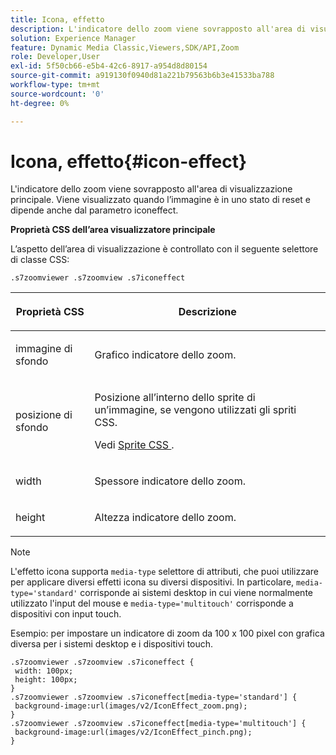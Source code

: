```yaml
---
title: Icona, effetto
description: L'indicatore dello zoom viene sovrapposto all'area di visualizzazione principale. Viene visualizzato quando l’immagine è in uno stato di reset e dipende anche dal parametro iconeffect.
solution: Experience Manager
feature: Dynamic Media Classic,Viewers,SDK/API,Zoom
role: Developer,User
exl-id: 5f50cb66-e5b4-42c6-8917-a954d8d80154
source-git-commit: a919130f0940d81a221b79563b6b3e41533ba788
workflow-type: tm+mt
source-wordcount: '0'
ht-degree: 0%

---
```


# Icona, effetto{#icon-effect}

L&#39;indicatore dello zoom viene sovrapposto all&#39;area di visualizzazione principale. Viene visualizzato quando l’immagine è in uno stato di reset e dipende anche dal parametro iconeffect.

<!--<a id="section_061E550C1C1D4DB2BD663A898895B38C"></a>-->

**Proprietà CSS dell’area visualizzatore principale**

L’aspetto dell’area di visualizzazione è controllato con il seguente selettore di classe CSS:

```
.s7zoomviewer .s7zoomview .s7iconeffect
```

<table id="table_94EE3F5BBE4547C0B4943471CEE7EDE4"> 
 <thead> 
  <tr> 
   <th colname="col1" class="entry"> <p> Proprietà CSS </p> </th> 
   <th colname="col2" class="entry"> <p>Descrizione </p> </th> 
  </tr> 
 </thead>
 <tbody> 
  <tr> 
   <td colname="col1"> <p> <span class="codeph"> immagine di sfondo </span> </p> </td> 
   <td colname="col2"> <p> Grafico indicatore dello zoom. </p> </td> 
  </tr> 
  <tr> 
   <td colname="col1"> <p> <span class="codeph"> posizione di sfondo </span> </p> </td> 
   <td colname="col2"> <p> Posizione all’interno dello sprite di un’immagine, se vengono utilizzati gli spriti CSS. </p> <p>Vedi <a href="../../../c-html5-s7-aem-asset-viewers/c-html5-flyout-viewer-20-about/c-html5-flyout-viewer-20-customizingviewer/c-html5-flyout-viewer-20-customizingviewer.md#section-0711ece44a4740168cfd7624c9010bd1" format="dita" scope="local"> Sprite CSS </a>. </p> </td> 
  </tr> 
  <tr> 
   <td colname="col1"> <p> <span class="codeph"> width </span> </p> </td> 
   <td colname="col2"> <p>Spessore indicatore dello zoom. </p> </td> 
  </tr> 
  <tr> 
   <td colname="col1"> <p> <span class="codeph"> height </span> </p> </td> 
   <td colname="col2"> <p>Altezza indicatore dello zoom. </p> </td> 
  </tr> 
 </tbody> 
</table>

>[!NOTE]
>
>L&#39;effetto icona supporta `media-type` selettore di attributi, che puoi utilizzare per applicare diversi effetti icona su diversi dispositivi. In particolare, `media-type='standard'` corrisponde ai sistemi desktop in cui viene normalmente utilizzato l&#39;input del mouse e `media-type='multitouch'` corrisponde a dispositivi con input touch.

Esempio: per impostare un indicatore di zoom da 100 x 100 pixel con grafica diversa per i sistemi desktop e i dispositivi touch.

```
.s7zoomviewer .s7zoomview .s7iconeffect { 
 width: 100px; 
 height: 100px; 
} 
.s7zoomviewer .s7zoomview .s7iconeffect[media-type='standard'] { 
 background-image:url(images/v2/IconEffect_zoom.png); 
} 
.s7zoomviewer .s7zoomview .s7iconeffect[media-type='multitouch'] { 
 background-image:url(images/v2/IconEffect_pinch.png); 
}
```
